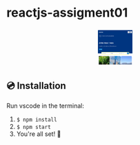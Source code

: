 # reactjs-assigment01

<h3 align="center">
   <img src="demo/banner.PNG" alt="Logo" width="80" height="80">
</h3>

<h2>💿 Installation</h2>

<p>Run vscode in the terminal:</p>

<ol>
  <li>
    <code>$ npm install</code>
  </li>
  <li>
    <code>$ npm start</code>
  </li>
  <li>You're all set! 🎉</li>
</ol>
